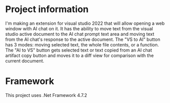 # Project information

I'm making an extension for visual studio 2022 that will allow opening a web window with AI chat on it. It has the ability to move text from the visual studio active document to the AI chat prompt text area and moving text from the AI chat's response to the active document. The "VS to AI" button has 3 modes: moving selected text, the whole file contents, or a function. The "AI to VS" button gets selected text or text copied from an AI chat artifact copy button and moves it to a diff view for comparison with the current document.

# Framework

This project uses .Net Framework 4.7.2